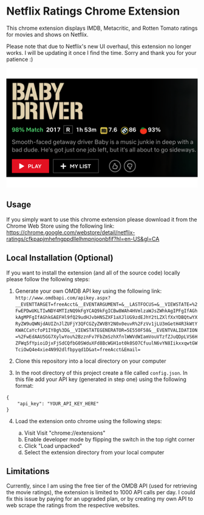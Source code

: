 # Netflix Ratings Chrome Extension

This chrome extension displays IMDB, Metacritic, and Rotten Tomato ratings for movies and shows on Netflix.

Please note that due to Netflix's new UI overhaul, this extension no longer works. I will be updating it once I find the time. Sorry and thank you for your patience :)

![image](screenshot.png)

## Usage

If you simply want to use this chrome extension please download it from the Chrome Web Store using the following link: https://chrome.google.com/webstore/detail/netflix-ratings/cfkpapjmhefngppdllelhmpnjoonbfif?hl=en-US&gl=CA


## Local Installation (Optional)
If you want to install the extension (and all of the source code) locally please follow the following steps:

1. Generate your own OMDB API key using the following link: `http://www.omdbapi.com/apikey.aspx?__EVENTTARGET=freeAcct&__EVENTARGUMENT=&__LASTFOCUS=&__VIEWSTATE=%2FwEPDwUKLTIwNDY4MTIzNQ9kFgYCAQ9kFgICBw8WAh4HVmlzaWJsZWhkAgIPFgIfAGhkAgMPFgIfAGhkGAEFHl9fQ29udHJvbHNSZXF1aXJlUG9zdEJhY2tLZXlfXxYDBQtwYXRyZW9uQWNjdAUIZnJlZUFjY3QFCGZyZWVBY2N0x0euvR%2FzVv1jLU3mGetH4R3kWtYKWACCaYcfoP1IY8g%3D&__VIEWSTATEGENERATOR=5E550F58&__EVENTVALIDATION=%2FwEdAAU5GG7XylwYou%2BzznFv7FbZmSzhXfnlWWVdWIamVouVTzfZJuQDpLVS6HZFWq5fYpioiDjxFjSdCQfbG0SWduXFd8BcWGH1ot0k0SO7CfuulN6vYN8IikxxqwtGWTciOwQ4e4xie4N992dlfbpyqd1D&at=freeAcct&Email=`

2. Clone this repository into a local directory on your computer

3. In the root directory of this project create a file called `config.json`. In this file add your API key (generated in step one) using the following format:

```
{
    "api_key": "YOUR_API_KEY_HERE"
}
```

4. Load the extension onto chrome using the following steps:
    
    <ol type='a'>
    <li> Visit Visit "chrome://extensions"
    <li> Enable developer mode by flipping the switch in the top right corner </li>
    <li> Click "Load unpacked" </li>
    <li> Select the extension directory from your local computer </li>
    </ol>
    
    
## Limitations

Currently, since I am using the free tier of the OMDB API (used for retrieving the movie ratings), the extension is limited to 1000 API calls per day. I could fix this issue by paying for an upgraded plan, or by creating my own API to web scrape the ratings from the respective websites. 
